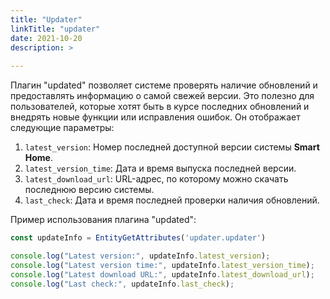 ```yaml
---
title: "Updater"
linkTitle: "updater"
date: 2021-10-20
description: >
  
---
```


Плагин "updated" позволяет системе проверять наличие обновлений и предоставлять информацию о самой свежей версии.
Это полезно для пользователей, которые хотят быть в курсе последних обновлений и внедрять новые функции или исправления
ошибок.
Он отображает следующие параметры:

1. `latest_version`: Номер последней доступной версии системы **Smart Home**.
2. `latest_version_time`: Дата и время выпуска последней версии.
3. `latest_download_url`: URL-адрес, по которому можно скачать последнюю версию системы.
4. `last_check`: Дата и время последней проверки наличия обновлений.

Пример использования плагина "updated":

```javascript
const updateInfo = EntityGetAttributes('updater.updater')

console.log("Latest version:", updateInfo.latest_version);
console.log("Latest version time:", updateInfo.latest_version_time);
console.log("Latest download URL:", updateInfo.latest_download_url);
console.log("Last check:", updateInfo.last_check);
```


